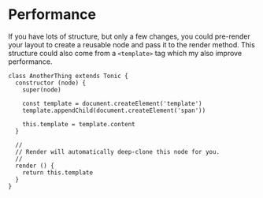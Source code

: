 # Performance

If you have lots of structure, but only a few changes, you could pre-render your
layout to create a reusable node and pass it to the render method. This
structure could also come from a `<template>` tag which my also improve
performance.

```
class AnotherThing extends Tonic {
  constructor (node) {
    super(node)

    const template = document.createElement('template')
    template.appendChild(document.createElement('span'))  

    this.template = template.content
  }

  //
  // Render will automatically deep-clone this node for you.
  //
  render () {
    return this.template
  }
}
```
